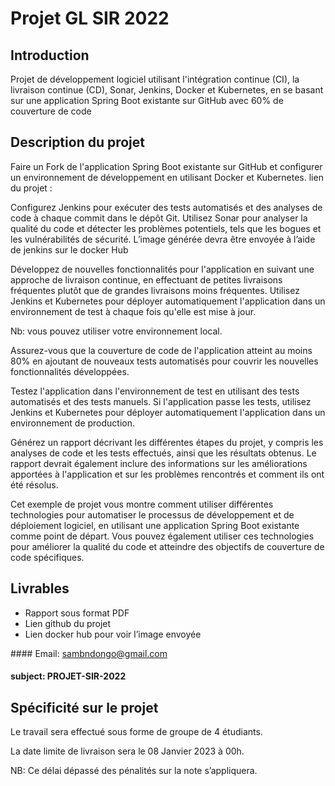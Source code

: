 # Projet GL SIR 2022

## Introduction 
Projet de développement logiciel utilisant l'intégration continue (CI), la livraison continue (CD), Sonar, Jenkins, Docker et Kubernetes, en se basant sur une application Spring Boot existante sur GitHub avec 60% de couverture de code

## Description du projet
Faire un Fork de l'application Spring Boot existante sur GitHub et configurer un environnement de développement en utilisant Docker et Kubernetes.
lien du projet :  

Configurez Jenkins pour exécuter des tests automatisés et des analyses de code à chaque commit dans le dépôt Git. Utilisez Sonar pour analyser la qualité du code et détecter les problèmes potentiels, tels que les bogues et les vulnérabilités de sécurité. L’image générée devra être envoyée à l’aide de jenkins sur le docker Hub

Développez de nouvelles fonctionnalités pour l'application en suivant une approche de livraison continue, en effectuant de petites livraisons fréquentes plutôt que de grandes livraisons moins fréquentes. Utilisez Jenkins et Kubernetes pour déployer automatiquement l'application dans un environnement de test à chaque fois qu'elle est mise à jour. 

Nb: vous pouvez utiliser votre environnement local.

Assurez-vous que la couverture de code de l'application atteint au moins 80% en ajoutant de nouveaux tests automatisés pour couvrir les nouvelles fonctionnalités développées.

Testez l'application dans l'environnement de test en utilisant des tests automatisés et des tests manuels. Si l'application passe les tests, utilisez Jenkins et Kubernetes pour déployer automatiquement l'application dans un environnement de production.

Générez un rapport décrivant les différentes étapes du projet, y compris les analyses de code et les tests effectués, ainsi que les résultats obtenus. Le rapport devrait également inclure des informations sur les améliorations apportées à l'application et sur les problèmes rencontrés et comment ils ont été résolus.

Cet exemple de projet vous montre comment utiliser différentes technologies pour automatiser le processus de développement et de déploiement logiciel, en utilisant une application Spring Boot existante comme point de départ. Vous pouvez également utiliser ces technologies pour améliorer la qualité du code et atteindre des objectifs de couverture de code spécifiques.

## Livrables
- Rapport sous format PDF
- Lien github du projet 
- Lien docker hub pour voir l’image envoyée

#### Email: sambndongo@gmail.com
#### subject: PROJET-SIR-2022

## Spécificité sur le projet
Le travail sera effectué sous forme de groupe de 4 étudiants.

La date limite de livraison sera le 08 Janvier 2023 à 00h.

NB: Ce délai dépassé des pénalités sur la note s’appliquera. 



